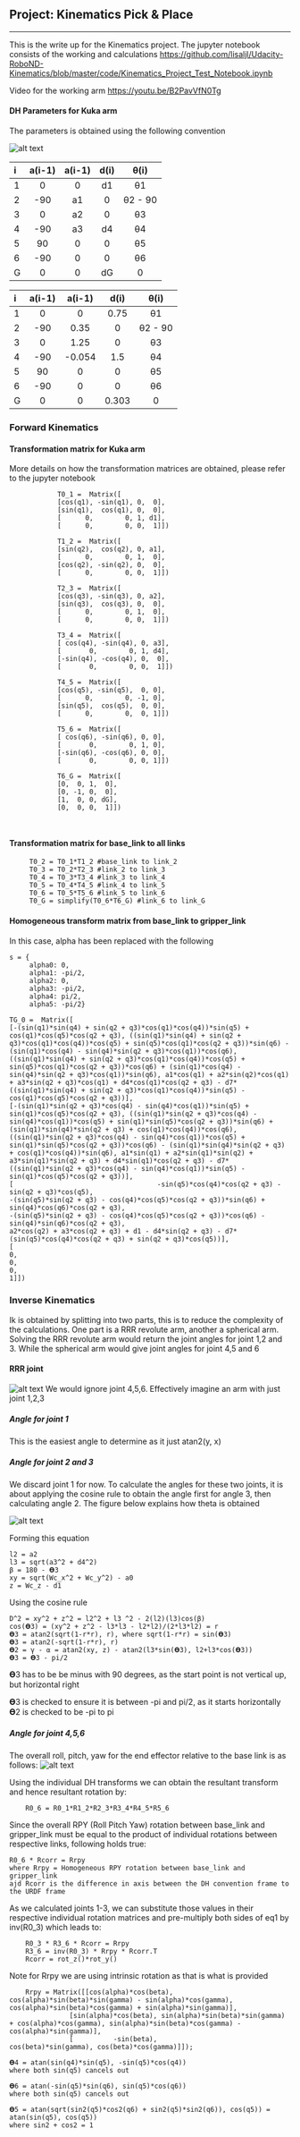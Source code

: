 ## Project: Kinematics Pick & Place

---
This is the write up for the Kinematics project. 
The jupyter notebook consists of the working and calculations
https://github.com/lisaljl/Udacity-RoboND-Kinematics/blob/master/code/Kinematics_Project_Test_Notebook.ipynb

Video for the working arm
https://youtu.be/B2PavVfN0Tg

#### DH Parameters for Kuka arm

The parameters is obtained using the following convention


![alt text](https://raw.githubusercontent.com/lisaljl/Udacity-RoboND-Kinematics/master/code/DH.png "DH annotation")



| i        | a(i-1)  | a(i-1)  | d(i)    | θ(i)    |
| :------- |:-------:|:-------:|:-------:|:-------:|
| 1        | 0       | 0       | d1      |θ1       |
| 2        | -90     | a1      | 0       |θ2 - 90  |
| 3        | 0       | a2      | 0       |θ3       |
| 4        | -90     | a3      | d4      |θ4       |
| 5        | 90      | 0       | 0       |θ5       |
| 6        | -90     | 0       | 0       |θ6       |
| G        | 0       | 0       | dG      |0        |


| i        | a(i-1)  | a(i-1)  | d(i)    | θ(i)    |
| :------- |:-------:|:-------:|:-------:|:-------:|
| 1        | 0       | 0       | 0.75    |θ1       |
| 2        | -90     | 0.35    | 0       |θ2 - 90  |
| 3        | 0       | 1.25    | 0       |θ3       |
| 4        | -90     | -0.054  | 1.5     |θ4       |
| 5        | 90      | 0       | 0       |θ5       |
| 6        | -90     | 0       | 0       |θ6       |
| G        | 0       | 0       | 0.303   |0        |


### Forward Kinematics

#### Transformation matrix for Kuka arm
More details on how the transformation matrices are obtained, please refer to the jupyter notebook
```
            T0_1 =  Matrix([
            [cos(q1), -sin(q1), 0,  0],
            [sin(q1),  cos(q1), 0,  0],
            [      0,        0, 1, d1],
            [      0,        0, 0,  1]])

            T1_2 =  Matrix([
            [sin(q2),  cos(q2), 0, a1],
            [      0,        0, 1,  0],
            [cos(q2), -sin(q2), 0,  0],
            [      0,        0, 0,  1]])

            T2_3 =  Matrix([
            [cos(q3), -sin(q3), 0, a2],
            [sin(q3),  cos(q3), 0,  0],
            [      0,        0, 1,  0],
            [      0,        0, 0,  1]])

            T3_4 =  Matrix([
            [ cos(q4), -sin(q4), 0, a3],
            [       0,        0, 1, d4],
            [-sin(q4), -cos(q4), 0,  0],
            [       0,        0, 0,  1]])

            T4_5 =  Matrix([
            [cos(q5), -sin(q5),  0, 0],
            [      0,        0, -1, 0],
            [sin(q5),  cos(q5),  0, 0],
            [      0,        0,  0, 1]])

            T5_6 =  Matrix([
            [ cos(q6), -sin(q6), 0, 0],
            [       0,        0, 1, 0],
            [-sin(q6), -cos(q6), 0, 0],
            [       0,        0, 0, 1]])

            T6_G =  Matrix([
            [0,  0, 1,  0],
            [0, -1, 0,  0],
            [1,  0, 0, dG],
            [0,  0, 0,  1]])

            
```
#### Transformation matrix for base_link to all links

```
     T0_2 = T0_1*T1_2 #base_link to link_2
     T0_3 = T0_2*T2_3 #link_2 to link_3
     T0_4 = T0_3*T3_4 #link_3 to link_4
     T0_5 = T0_4*T4_5 #link_4 to link_5
     T0_6 = T0_5*T5_6 #link_5 to link_6
     T0_G = simplify(T0_6*T6_G) #link_6 to link_G
```

#### Homogeneous transform matrix from base_link to gripper_link
In this case, alpha has been replaced with the following
```
s = {
     alpha0: 0, 
     alpha1: -pi/2,  
     alpha2: 0, 
     alpha3: -pi/2, 
     alpha4: pi/2, 
     alpha5: -pi/2}

TG_0 =  Matrix([
[-(sin(q1)*sin(q4) + sin(q2 + q3)*cos(q1)*cos(q4))*sin(q5) + cos(q1)*cos(q5)*cos(q2 + q3), ((sin(q1)*sin(q4) + sin(q2 + q3)*cos(q1)*cos(q4))*cos(q5) + sin(q5)*cos(q1)*cos(q2 + q3))*sin(q6) - (sin(q1)*cos(q4) - sin(q4)*sin(q2 + q3)*cos(q1))*cos(q6), ((sin(q1)*sin(q4) + sin(q2 + q3)*cos(q1)*cos(q4))*cos(q5) + sin(q5)*cos(q1)*cos(q2 + q3))*cos(q6) + (sin(q1)*cos(q4) - sin(q4)*sin(q2 + q3)*cos(q1))*sin(q6), a1*cos(q1) + a2*sin(q2)*cos(q1) + a3*sin(q2 + q3)*cos(q1) + d4*cos(q1)*cos(q2 + q3) - d7*((sin(q1)*sin(q4) + sin(q2 + q3)*cos(q1)*cos(q4))*sin(q5) - cos(q1)*cos(q5)*cos(q2 + q3))],
[-(sin(q1)*sin(q2 + q3)*cos(q4) - sin(q4)*cos(q1))*sin(q5) + sin(q1)*cos(q5)*cos(q2 + q3), ((sin(q1)*sin(q2 + q3)*cos(q4) - sin(q4)*cos(q1))*cos(q5) + sin(q1)*sin(q5)*cos(q2 + q3))*sin(q6) + (sin(q1)*sin(q4)*sin(q2 + q3) + cos(q1)*cos(q4))*cos(q6), ((sin(q1)*sin(q2 + q3)*cos(q4) - sin(q4)*cos(q1))*cos(q5) + sin(q1)*sin(q5)*cos(q2 + q3))*cos(q6) - (sin(q1)*sin(q4)*sin(q2 + q3) + cos(q1)*cos(q4))*sin(q6), a1*sin(q1) + a2*sin(q1)*sin(q2) + a3*sin(q1)*sin(q2 + q3) + d4*sin(q1)*cos(q2 + q3) - d7*((sin(q1)*sin(q2 + q3)*cos(q4) - sin(q4)*cos(q1))*sin(q5) - sin(q1)*cos(q5)*cos(q2 + q3))],
[                                    -sin(q5)*cos(q4)*cos(q2 + q3) - sin(q2 + q3)*cos(q5),                                                                -(sin(q5)*sin(q2 + q3) - cos(q4)*cos(q5)*cos(q2 + q3))*sin(q6) + sin(q4)*cos(q6)*cos(q2 + q3),                                                                -(sin(q5)*sin(q2 + q3) - cos(q4)*cos(q5)*cos(q2 + q3))*cos(q6) - sin(q4)*sin(q6)*cos(q2 + q3),                                                                     a2*cos(q2) + a3*cos(q2 + q3) + d1 - d4*sin(q2 + q3) - d7*(sin(q5)*cos(q4)*cos(q2 + q3) + sin(q2 + q3)*cos(q5))],
[                                                                                       0,                                                                                                                                                            0,                                                                                                                                                            0,                                                                                                                                                                                  1]])
```

### Inverse Kinematics
Ik is obtained by splitting into two parts, this is to reduce the complexity of the calculations. One part is a RRR revolute arm, another a spherical arm. Solving the RRR revolute arm would return the joint angles for joint 1,2 and 3. While the spherical arm would give joint angles for joint 4,5 and 6

#### RRR joint

![alt text](https://raw.githubusercontent.com/lisaljl/Udacity-RoboND-Kinematics/master/code/ik_q2q3.png "q2q3")
We would ignore joint 4,5,6. Effectively imagine an arm with just joint 1,2,3

##### Angle for joint 1
This is the easiest angle to determine as it just atan2(y, x)

##### Angle for joint 2 and 3
We discard joint 1 for now. To calculate the angles for these two joints, it is about applying the cosine rule to obtain the angle first for angle 3, then calculating angle 2. The figure below explains how theta is obtained

![alt text](https://raw.githubusercontent.com/lisaljl/Udacity-RoboND-Kinematics/master/code/ik_q2q3_triangle.png "q2q3")

Forming this equation
```
l2 = a2
l3 = sqrt(a3^2 + d4^2)
β = 180 - 𝚹3
xy = sqrt(Wc_x^2 + Wc_y^2) - a0
z = Wc_z - d1
```
Using the cosine rule
```
D^2 = xy^2 + z^2 = l2^2 + l3 ^2 - 2(l2)(l3)cos(β)
cos(𝚹3) = (xy^2 + z^2 - l3*l3 - l2*l2)/(2*l3*l2) = r
𝚹3 = atan2(sqrt(1-r*r), r), where sqrt(1-r*r) = sin(𝚹3)
𝚹3 = atan2(-sqrt(1-r*r), r)
𝚹2 = γ - ⍺ = atan2(xy, z) - atan2(l3*sin(𝚹3), l2+l3*cos(𝚹3))
𝚹3 = 𝚹3 - pi/2
```
𝚹3 has to be be minus with 90 degrees, as the start point is not vertical up, but horizontal right

𝚹3 is checked to ensure it is between -pi and pi/2, as it starts horizontally
𝚹2 is checked to be -pi to pi

##### Angle for joint 4,5,6
The overall roll, pitch, yaw for the end effector relative to the base link is as follows:
![alt text](https://raw.githubusercontent.com/lisaljl/Udacity-RoboND-Kinematics/master/code/rot_spherical.png "rotation")

Using the individual DH transforms we can obtain the resultant transform and hence resultant rotation by:
```
    R0_6 = R0_1*R1_2*R2_3*R3_4*R4_5*R5_6
 ```  
Since the overall RPY (Roll Pitch Yaw) rotation between base_link and gripper_link must be equal to the product of individual rotations between respective links, following holds true:

    R0_6 * Rcorr = Rrpy
    where Rrpy = Homogeneous RPY rotation between base_link and gripper_link
    ajd Rcorr is the difference in axis between the DH convention frame to the URDF frame

As we calculated joints 1-3, we can substitute those values in their respective individual rotation matrices and pre-multiply both sides of eq1 by inv(R0_3) which leads to:
```
    R0_3 * R3_6 * Rcorr = Rrpy
    R3_6 = inv(R0_3) * Rrpy * Rcorr.T
    Rcorr = rot_z()*rot_y()
 ```   
Note for Rrpy we are using intrinsic rotation as that is what is provided

```
    Rrpy = Matrix([[cos(alpha)*cos(beta), cos(alpha)*sin(beta)*sin(gamma) - sin(alpha)*cos(gamma), cos(alpha)*sin(beta)*cos(gamma) + sin(alpha)*sin(gamma)], 
               [sin(alpha)*cos(beta), sin(alpha)*sin(beta)*sin(gamma) + cos(alpha)*cos(gamma), sin(alpha)*sin(beta)*cos(gamma) - cos(alpha)*sin(gamma)],
               [          -sin(beta),                                    cos(beta)*sin(gamma), cos(beta)*cos(gamma)]]);

𝚹4 = atan(sin(q4)*sin(q5), -sin(q5)*cos(q4))
where both sin(q5) cancels out

𝚹6 = atan(-sin(q5)*sin(q6), sin(q5)*cos(q6))
where both sin(q5) cancels out

𝚹5 = atan(sqrt(sin2(q5)*cos2(q6) + sin2(q5)*sin2(q6)), cos(q5)) = atan(sin(q5), cos(q5))
where sin2 + cos2 = 1

```



